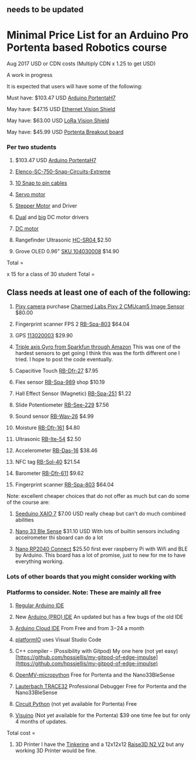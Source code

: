 



## needs to be updated





# Minimal Price List for an Arduino Pro Portenta based Robotics course 
Aug 2017 USD or CDN costs
(Multiply CDN x 1.25 to get USD)

A work in progress




It is expected that users will have some of the following:

Must have: $103.47 USD [Arduino PortentaH7](https://store.arduino.cc/usa/portenta-h7)   

May have: $47.15 USD [Ethernet Vision Shield](https://store.arduino.cc/usa/portenta-vision-shield)   

May have: $63.00 USD [LoRa Vision Shield](https://store.arduino.cc/usa/portenta-vision-shield-lora)   

May have: $45.99 USD [Portenta Breakout board](https://store.arduino.cc/usa/portenta-breakout)   




### Per two students



1. $103.47 USD [Arduino PortentaH7](https://store.arduino.cc/usa/portenta-h7)   

1. [Elenco-SC-750-Snap-Circuits-Extreme](https://www.amazon.ca/Elenco-SC-750-Snap-Circuits-Extreme/dp/B0002AHQWS)

1. [10 Snap to pin cables](https://www.amazon.ca/Snap-Circuits-SCJW10-Project-Connectors/dp/B013DA8XH0/ref=sr_1_fkmr0_1?s=toys&ie=UTF8&qid=1504073209&sr=1-1-fkmr0&keywords=snapcircuits+10+Snap+to+pin+cables)

1. [Servo motor](https://www.pololu.com/product/1057)

1. [Stepper Motor](https://www.pololu.com/product/1204) and Driver

1. [Dual](https://www.pololu.com/product/2135) and [big](https://www.pololu.com/product/1451) DC motor drivers

1. [DC motor](https://www.pololu.com/product/3225)

1. Rangefinder Ultrasonic	[HC-SR04 ](https://www.robotshop.com/en/hc-sr04-ultrasonic-range-finder-tys.html)	$2.50

1. Grove OLED 0.96"	[SKU 104030008](https://www.seeedstudio.com/Grove-OLED-Display-0-96.html)	$14.90


Total =   

x 15 for a class of 30 student Total = 


## Class needs at least one of each of the following:

1. [Pixy camera](https://pixycam.com/) purchase [Charmed Labs Pixy 2 CMUcam5 Image Sensor](https://www.robotshop.com/ca/en/charmed-labs-pixy-2-cmucam5-image-sensor.html) $80.00

1. Fingerprint scanner FPS	2	[RB-Spa-803](http://www.robotshop.com/ca/en/fingerprint-scanner-5v-ttl.html)	$64.04

1. GPS 	[113020003](http://www.seeedstudio.com/depot/Grove-GPS-p-959.html)	$29.90 


1. [Triple axis Gyro from Sparkfun through Amazon](https://www.amazon.com/Triple-Axis-Accelerometer-Breakout-ADXL362/dp/B00AEOGDFS/ref=sr_1_1?s=industrial&ie=UTF8&qid=1504075018&sr=1-1&keywords=SparkFun+Triple+Axis+Accelerometer+Breakout+%28ADXL362%29) This was one of the hardest sensors to get going I think this was the forth different one I tried. I hope to post the code eventually.


1. Capacitive Touch	[RB-Dfr-27](	http://www.robotshop.com/en/at42qt1010-capacitive-touch-breakout.html)	$7.95

1. Flex sensor		[RB-Spa-989](http://www.robotshop.com/ca/en/22-10k-flexible-sensor.html)	shop	$10.19

1. Hall Effect Sensor (Magnetic)		[RB-Spa-251](http://www.robotshop.com/ca/en/hall-effect-sensor.html)	$1.22











1. Slide Potentiometer	[RB-See-229](	http://www.robotshop.com/ca/en/grove-slide-potentiometer.html)	$7.56
1. Sound sensor	[RB-Wav-26](http://www.robotshop.com/ca/en/sound-sensor.html)	$4.99
1. Moisture	[RB-Dfr-161](http://www.robotshop.com/en/dfrobot-moisture-sensor.html)	$4.80
1. Ultrasonic	[RB-Ite-54](http://www.robotshop.com/en/hc-sr04-ultrasonic-range-finder.html)	$2.50
1. Accelerometer	[RB-Das-16](http://www.robotshop.com/ca/en/hovis-gyro-accelerometer-sensor.html)	$38.46
1. NFC tag	[RB-Sol-40](http://www.robotshop.com/ca/en/serial-to-nfc-converter-module.html)	$21.54
1. Barometer	[RB-Dfr-611](http://www.robotshop.com/ca/en/bmp180-barometer-module.html)	$9.62
1. Fingerprint scanner	[RB-Spa-803](http://www.robotshop.com/ca/en/fingerprint-scanner-5v-ttl.html)	$64.04




Note: excellent cheaper choices that do not offer as much but can do some of the course are:

1. [Seeduino XAIO 7](https://www.seeedstudio.com/Seeeduino-XIAO-Arduino-Microcontroller-SAMD21-Cortex-M0+-p-4426.html) $7.00 USD really cheap but can't do much combined abilities

1. [Nano 33 Ble Sense](https://store.arduino.cc/usa/nano-33-ble-sense) $31.10 USD With lots of builtin sensors including accelrometer thi sboard can do a  lot

1. [Nano RP2040 Connect](https://store.arduino.cc/usa/nano-rp2040-connect-with-headers) $25.50 first ever raspberry Pi with Wifi and BLE by Arduino. This board has a lot of promise, just to new for me to have everything working.






### Lots of other boards that you might consider working with






### Platforms to consider. Note: These are mainly all free

1. [Regular Arduino IDE](https://www.arduino.cc/en/software)

1. New [Arduino (PRO) IDE](https://www.arduino.cc/pro/arduino-pro-ide) An updated but has a few bugs of the old IDE

1. [Arduino Cloud IDE](https://store.arduino.cc/digital/create) From Free and from $3-$24 a month

1. [platformIO](https://platformio.org/)  uses Visual Studio Code

1. C++ compiler - (Possibility with Gitpod) My one here (not yet easy) [https://github.com/hpssjellis/my-gitpod-of-edge-impulse](https://github.com/hpssjellis/my-gitpod-of-edge-impulse)

1. [OpenMV-micropython](https://openmv.io/) Free for Portenta and the Nano33BleSense

1. [Lauterbach TRACE32](https://www.arduino.cc/pro/tutorials/portenta-h7/por-ard-trace32) Professional Debugger Free for Portenta and the Nano33BleSense

1. [Circuit Python](https://circuitpython.org/) (not yet available for Portenta) Free

1. [Visuino](https://www.visuino.com/login) (Not yet available for the Portenta)  $39 one time fee but for only 4 months of updates.



















Total cost = 



1. 3D Printer I have the [Tinkerine](https://store.tinkerine.com/) and a 12x12x12 [Raise3D N2 V2](https://www.amazon.com/Raise3D-Plus-Printer-Dual-Extruder/dp/B01N3982HD) but any working 3D Printer would be fine.



